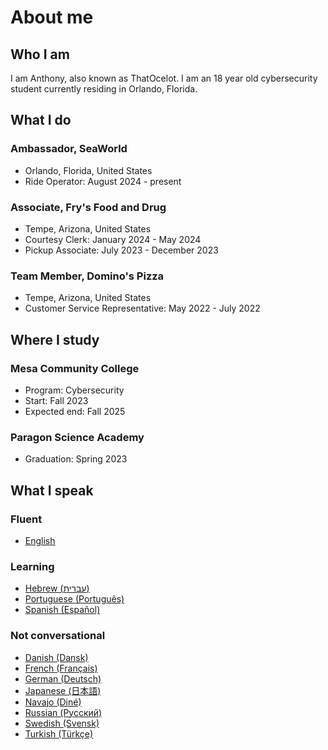 # About me
## Who I am
I am Anthony, also known as ThatOcelot. I am an 18 year old cybersecurity student currently residing in Orlando, Florida.
## What I do
### Ambassador, SeaWorld
- Orlando, Florida, United States
- Ride Operator: August 2024 - present

### Associate, Fry's Food and Drug
- Tempe, Arizona, United States
- Courtesy Clerk: January 2024 - May 2024
- Pickup Associate: July 2023 - December 2023

### Team Member, Domino's Pizza
- Tempe, Arizona, United States
- Customer Service Representative: May 2022 - July 2022

## Where I study
### Mesa Community College
- Program: Cybersecurity
- Start: Fall 2023
- Expected end: Fall 2025

### Paragon Science Academy
- Graduation: Spring 2023

## What I speak
### Fluent
- [English](https://en.wikipedia.org/wiki/English_language)

### Learning
- [Hebrew (עברית)](https://en.wikipedia.org/wiki/Hebrew_language)
- [Portuguese (Português)](https://en.wikipedia.org/wiki/Portuguese_language)
- [Spanish (Español)](https://en.wikipedia.org/wiki/Spanish_language)

### Not conversational
- [Danish (Dansk)](https://en.wikipedia.org/wiki/Danish_language)
- [French (Français)](https://en.wikipedia.org/wiki/French_language)
- [German (Deutsch)](https://en.wikipedia.org/wiki/German_language)
- [Japanese (日本語)](https://en.wikipedia.org/wiki/Japanese_language)
- [Navajo (Diné)](https://en.wikipedia.org/wiki/Navajo_language)
- [Russian (Русский)](https://en.wikipedia.org/wiki/Russian_language)
- [Swedish (Svensk)](https://en.wikipedia.org/wiki/Swedish_language)
- [Turkish (Türkçe)](https://en.wikipedia.org/wiki/Turkish_language)
